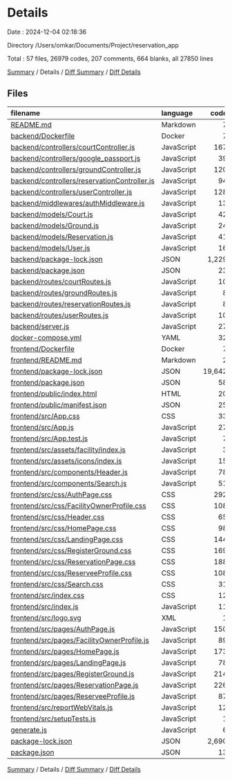 # Details

Date : 2024-12-04 02:18:36

Directory /Users/omkar/Documents/Project/reservation_app

Total : 57 files,  26979 codes, 207 comments, 664 blanks, all 27850 lines

[Summary](results.md) / Details / [Diff Summary](diff.md) / [Diff Details](diff-details.md)

## Files
| filename | language | code | comment | blank | total |
| :--- | :--- | ---: | ---: | ---: | ---: |
| [README.md](/README.md) | Markdown | 7 | 0 | 2 | 9 |
| [backend/Dockerfile](/backend/Dockerfile) | Docker | 7 | 2 | 6 | 15 |
| [backend/controllers/courtController.js](/backend/controllers/courtController.js) | JavaScript | 167 | 16 | 50 | 233 |
| [backend/controllers/google_passport.js](/backend/controllers/google_passport.js) | JavaScript | 39 | 2 | 6 | 47 |
| [backend/controllers/groundController.js](/backend/controllers/groundController.js) | JavaScript | 120 | 15 | 23 | 158 |
| [backend/controllers/reservationController.js](/backend/controllers/reservationController.js) | JavaScript | 94 | 11 | 31 | 136 |
| [backend/controllers/userController.js](/backend/controllers/userController.js) | JavaScript | 128 | 19 | 36 | 183 |
| [backend/middlewares/authMiddleware.js](/backend/middlewares/authMiddleware.js) | JavaScript | 13 | 1 | 6 | 20 |
| [backend/models/Court.js](/backend/models/Court.js) | JavaScript | 42 | 1 | 3 | 46 |
| [backend/models/Ground.js](/backend/models/Ground.js) | JavaScript | 24 | 0 | 3 | 27 |
| [backend/models/Reservation.js](/backend/models/Reservation.js) | JavaScript | 41 | 1 | 3 | 45 |
| [backend/models/User.js](/backend/models/User.js) | JavaScript | 16 | 0 | 3 | 19 |
| [backend/package-lock.json](/backend/package-lock.json) | JSON | 1,229 | 0 | 1 | 1,230 |
| [backend/package.json](/backend/package.json) | JSON | 23 | 0 | 1 | 24 |
| [backend/routes/courtRoutes.js](/backend/routes/courtRoutes.js) | JavaScript | 10 | 1 | 3 | 14 |
| [backend/routes/groundRoutes.js](/backend/routes/groundRoutes.js) | JavaScript | 8 | 4 | 7 | 19 |
| [backend/routes/reservationRoutes.js](/backend/routes/reservationRoutes.js) | JavaScript | 8 | 4 | 5 | 17 |
| [backend/routes/userRoutes.js](/backend/routes/userRoutes.js) | JavaScript | 10 | 4 | 8 | 22 |
| [backend/server.js](/backend/server.js) | JavaScript | 27 | 4 | 10 | 41 |
| [docker-compose.yml](/docker-compose.yml) | YAML | 32 | 0 | 6 | 38 |
| [frontend/Dockerfile](/frontend/Dockerfile) | Docker | 7 | 2 | 8 | 17 |
| [frontend/README.md](/frontend/README.md) | Markdown | 2 | 0 | 1 | 3 |
| [frontend/package-lock.json](/frontend/package-lock.json) | JSON | 19,642 | 0 | 1 | 19,643 |
| [frontend/package.json](/frontend/package.json) | JSON | 58 | 0 | 1 | 59 |
| [frontend/public/index.html](/frontend/public/index.html) | HTML | 20 | 23 | 1 | 44 |
| [frontend/public/manifest.json](/frontend/public/manifest.json) | JSON | 25 | 0 | 1 | 26 |
| [frontend/src/App.css](/frontend/src/App.css) | CSS | 33 | 0 | 6 | 39 |
| [frontend/src/App.js](/frontend/src/App.js) | JavaScript | 27 | 0 | 6 | 33 |
| [frontend/src/App.test.js](/frontend/src/App.test.js) | JavaScript | 7 | 0 | 2 | 9 |
| [frontend/src/assets/facility/index.js](/frontend/src/assets/facility/index.js) | JavaScript | 3 | 1 | 1 | 5 |
| [frontend/src/assets/icons/index.js](/frontend/src/assets/icons/index.js) | JavaScript | 15 | 3 | 5 | 23 |
| [frontend/src/components/Header.js](/frontend/src/components/Header.js) | JavaScript | 78 | 1 | 12 | 91 |
| [frontend/src/components/Search.js](/frontend/src/components/Search.js) | JavaScript | 51 | 0 | 7 | 58 |
| [frontend/src/css/AuthPage.css](/frontend/src/css/AuthPage.css) | CSS | 292 | 2 | 51 | 345 |
| [frontend/src/css/FacilityOwnerProfile.css](/frontend/src/css/FacilityOwnerProfile.css) | CSS | 108 | 12 | 19 | 139 |
| [frontend/src/css/Header.css](/frontend/src/css/Header.css) | CSS | 65 | 6 | 16 | 87 |
| [frontend/src/css/HomePage.css](/frontend/src/css/HomePage.css) | CSS | 98 | 1 | 15 | 114 |
| [frontend/src/css/LandingPage.css](/frontend/src/css/LandingPage.css) | CSS | 144 | 10 | 32 | 186 |
| [frontend/src/css/RegisterGround.css](/frontend/src/css/RegisterGround.css) | CSS | 169 | 2 | 30 | 201 |
| [frontend/src/css/ReservationPage.css](/frontend/src/css/ReservationPage.css) | CSS | 188 | 12 | 38 | 238 |
| [frontend/src/css/ReserveeProfile.css](/frontend/src/css/ReserveeProfile.css) | CSS | 108 | 13 | 21 | 142 |
| [frontend/src/css/Search.css](/frontend/src/css/Search.css) | CSS | 31 | 0 | 4 | 35 |
| [frontend/src/index.css](/frontend/src/index.css) | CSS | 12 | 0 | 2 | 14 |
| [frontend/src/index.js](/frontend/src/index.js) | JavaScript | 11 | 0 | 2 | 13 |
| [frontend/src/logo.svg](/frontend/src/logo.svg) | XML | 1 | 0 | 0 | 1 |
| [frontend/src/pages/AuthPage.js](/frontend/src/pages/AuthPage.js) | JavaScript | 150 | 8 | 20 | 178 |
| [frontend/src/pages/FacilityOwnerProfile.js](/frontend/src/pages/FacilityOwnerProfile.js) | JavaScript | 89 | 2 | 17 | 108 |
| [frontend/src/pages/HomePage.js](/frontend/src/pages/HomePage.js) | JavaScript | 173 | 6 | 30 | 209 |
| [frontend/src/pages/LandingPage.js](/frontend/src/pages/LandingPage.js) | JavaScript | 78 | 0 | 13 | 91 |
| [frontend/src/pages/RegisterGround.js](/frontend/src/pages/RegisterGround.js) | JavaScript | 214 | 2 | 36 | 252 |
| [frontend/src/pages/ReservationPage.js](/frontend/src/pages/ReservationPage.js) | JavaScript | 226 | 11 | 33 | 270 |
| [frontend/src/pages/ReserveeProfile.js](/frontend/src/pages/ReserveeProfile.js) | JavaScript | 87 | 1 | 13 | 101 |
| [frontend/src/reportWebVitals.js](/frontend/src/reportWebVitals.js) | JavaScript | 12 | 0 | 2 | 14 |
| [frontend/src/setupTests.js](/frontend/src/setupTests.js) | JavaScript | 1 | 4 | 1 | 6 |
| [generate.js](/generate.js) | JavaScript | 6 | 0 | 2 | 8 |
| [package-lock.json](/package-lock.json) | JSON | 2,690 | 0 | 1 | 2,691 |
| [package.json](/package.json) | JSON | 13 | 0 | 1 | 14 |

[Summary](results.md) / Details / [Diff Summary](diff.md) / [Diff Details](diff-details.md)